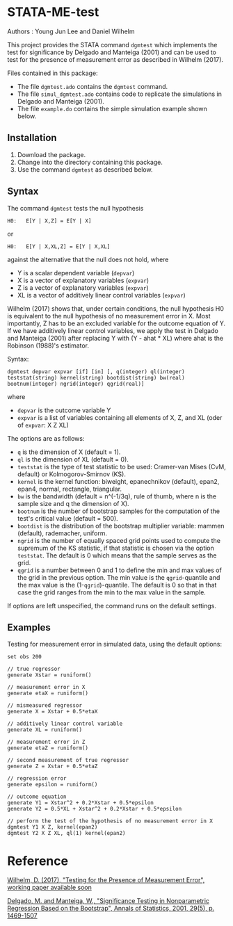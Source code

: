 # STATA-ME-test 

Authors : Young Jun Lee and Daniel Wilhelm

This project provides the STATA command `dgmtest` which implements the test for significance by Delgado and Manteiga (2001) and can be used to test for the presence of measurement error as described in Wilhelm (2017).

Files contained in this package:

- The file `dgmtest.ado` contains the `dgmtest` command.
- The file `simul_dgmtest.ado` contains code to replicate the simulations in Delgado and Manteiga (2001).
- The file `example.do` contains the simple simulation example shown below.


## Installation
1. Download the package.
2. Change into the directory containing this package.
3. Use the command `dgmtest` as described below.

## Syntax
The command `dgmtest` tests the null hypothesis

```
H0:   E[Y | X,Z] = E[Y | X]
```

or

```
H0:   E[Y | X,XL,Z] = E[Y | X,XL]
```

against the alternative that the null does not hold, where

- Y is a scalar dependent variable (`depvar`)
- X is a vector of explanatory variables (`expvar`)
- Z is a vector of explanatory variables (`expvar`)
- XL is a vector of additively linear control variables (`expvar`)

Wilhelm (2017) shows that, under certain conditions, the null hypothesis H0 is equivalent to the null hypothesis of no measurement error in X. Most importantly, Z has to be an excluded variable for the outcome equation of Y. If we have additively linear control variables, we apply the test in Delgado and Manteiga (2001) after replacing Y with (Y - ahat * XL) where ahat is the Robinson (1988)'s estimator.

Syntax:

```
dgmtest depvar expvar [if] [in] [, q(integer) ql(integer) teststat(string) kernel(string) bootdist(string) bw(real) bootnum(integer) ngrid(integer) qgrid(real)]
```

where

- `depvar` is the outcome variable Y
- `expvar` is a list of variables containing all elements of X, Z, and XL (oder of `expvar`: X Z XL)

The options are as follows:

- `q` is the dimension of X (default = 1).
- `ql` is the dimension of XL (default = 0).
- `teststat` is the type of test statistic to be used: Cramer-van Mises (CvM, default) or Kolmogorov-Smirnov (KS).
- `kernel` is the kernel function: biweight, epanechnikov (default), epan2, epan4, normal, rectangle, triangular.
- `bw` is the bandwidth (default = n^(-1/3q), rule of thumb, where n is the sample size and q the dimension of X).
- `bootnum` is the number of bootstrap samples for the computation of the test's critical value (default = 500).
- `bootdist` is the distribution of the bootstrap multiplier variable: mammen (default), rademacher, uniform.
- `ngrid` is the number of equally spaced grid points used to compute the supremum of the KS statistic, if that statistic is chosen via the option `teststat`. The default is 0 which means that the sample serves as the grid.
- `qgrid` is a number between 0 and 1 to define the min and max values of the grid in the previous option. The min value is the `qgrid`-quantile and the max value is the (1-`qgrid`)-quantile. The default is 0 so that in that case the grid ranges from the min to the max value in the sample.

If options are left unspecified, the command runs on the default settings.


## Examples

Testing for measurement error in simulated data, using the default options:
```
set obs 200

// true regressor
generate Xstar = runiform()

// measurement error in X
generate etaX = runiform()

// mismeasured regressor
generate X = Xstar + 0.5*etaX

// additively linear control variable
generate XL = runiform()

// measurement error in Z
generate etaZ = runiform()

// second measurement of true regressor
generate Z = Xstar + 0.5*etaZ

// regression error
generate epsilon = runiform()

// outcome equation
generate Y1 = Xstar^2 + 0.2*Xstar + 0.5*epsilon
generate Y2 = 0.5*XL + Xstar^2 + 0.2*Xstar + 0.5*epsilon

// perform the test of the hypothesis of no measurement error in X
dgmtest Y1 X Z, kernel(epan2)
dgmtest Y2 X Z XL, ql(1) kernel(epan2)
```



# Reference
[Wilhelm, D. (2017), "Testing for the Presence of Measurement Error", working paper available soon](http://www.ucl.ac.uk/~uctpdwi)

[Delgado, M. and Manteiga, W., "Significance Testing in Nonparametric Regression Based on the Bootstrap", Annals of Statistics, 2001, 29(5), p. 1469-1507](http://www.jstor.org/stable/2699997)
